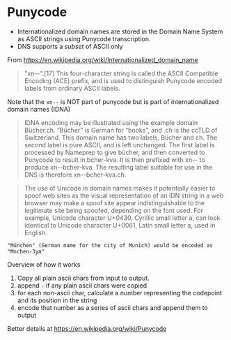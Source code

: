 # Punycode

- Internationalized domain names are stored in the Domain Name System as ASCII
  strings using Punycode transcription.
- DNS supports a _subset_ of ASCII only

From https://en.wikipedia.org/wiki/Internationalized_domain_name

> "xn--".[17] This four-character string is called the ASCII Compatible Encoding
> (ACE) prefix, and is used to distinguish Punycode encoded labels from ordinary
> ASCII labels.

Note that the `xn--` is NOT part of punycode but is part of internationalized
domain names (IDNA)

> IDNA encoding may be illustrated using the example domain Bücher.ch. “Bücher”
> is German for “books”, and .ch is the ccTLD of Switzerland. This domain name
> has two labels, Bücher and ch. The second label is pure ASCII, and is left
> unchanged. The first label is processed by Nameprep to give bücher, and then
> converted to Punycode to result in bcher-kva. It is then prefixed with xn-- to
> produce xn--bcher-kva. The resulting label suitable for use in the DNS is
> therefore xn--bcher-kva.ch.

> The use of Unicode in domain names makes it potentially easier to spoof web
> sites as the visual representation of an IDN string in a web browser may make
> a spoof site appear indistinguishable to the legitimate site being spoofed,
> depending on the font used. For example, Unicode character U+0430, Cyrillic
> small letter a, can look identical to Unicode character U+0061, Latin small
> letter a, used in English.

    "München" (German name for the city of Munich) would be encoded as "Mnchen-3ya"

Overview of how it works

1. Copy all plain ascii chars from input to output.
1. append `-` if any plain ascii chars were copied
1. for each non-ascii char, calculate a number representing the codepoint and
   its position in the string
1. encode that number as a series of ascii chars and append them to output

Better details at https://en.wikipedia.org/wiki/Punycode
